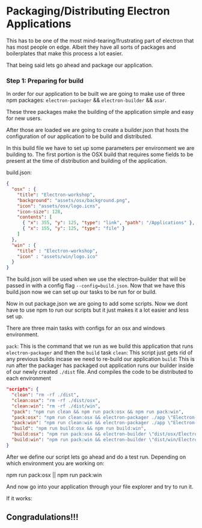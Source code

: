 # Packaging/Distributing Electron Applications

This has to be one of the most mind-tearing/frustrating part of electron that has most people on edge. Albeit they have all sorts of packages and boilerplates that make this process a lot easier.

That being said lets go ahead and package our application.

### Step 1: Preparing for build
In order for our application to be built we are going to make use of three npm packages:
`electron-packager` && `electron-builder` && `asar`.

These three packages make the building of the application simple and easy for new users.

After those are loaded we are going to create a builder.json that hosts the configuration of our application to be build and distributed.

In this build file we have to set up some parameters per environment we are building to.
The first portion is the OSX build that requires some fields to be present at the time of distribution and building of the application.

build.json:
```json
{
  "osx" : {
    "title": "Electron-workshop",
    "background": "assets/osx/background.png",
    "icon": "assets/osx/logo.icns",
    "icon-size": 128,
    "contents": [
      { "x": 355, "y": 125, "type": "link", "path": "/Applications" },
      { "x": 155, "y": 125, "type": "file" }
    ]
  },
  "win" : {
    "title" : "Electron-workshop",
    "icon" : "assets/win/logo.ico"
  }
}
```
The build.json will be used when we use the electron-builder that will be passed in with a config flag `--config=build.json`.
Now that we have this build.json now we can set up our tasks to be run for or build.

Now in out package.json we are going to add some scripts. Now we dont have to use npm to run our scripts but it just makes it a lot easier and less set up.

There are three main tasks with configs for an osx and windows environment.

`pack`: This is the command that we run as we build this application that runs `electron-packager` and then the `build` task
`clean`: This script just gets rid of any previous builds incase we need to re-build our application
`build`: This is run after the packager has packaged out application runs our builder inside of our newly created `./dist` file. And compiles the code to be distributed to each environment

```json
"scripts": {
  "clean": "rm -rf ./dist",
  "clean:osx": "rm -rf ./dist/osx",
  "clean:win": "rm -rf ./dist/win",
  "pack": "npm run clean && npm run pack:osx && npm run pack:win",
  "pack:osx": "npm run clean:osx && electron-packager ./app \"Electron-workshop\" --out=dist/osx --platform=darwin --arch=x64 --version=0.36.2 --icon=assets/osx/logo.icns --ignore=dist --ignore=assets --ignore=builder.json --ignore=bower.json --ignore=README.md --ignore=.gitignore --ignore=preview.png",
  "pack:win": "npm run clean:win && electron-packager ./app \"Electron-workshop\" --out=dist/win --platform=win32 --arch=ia32 --version=0.36.2 --icon=assets/win/logo.ico --ignore=dist --ignore=assets --ignore=builder.json --ignore=bower.json --ignore=README.md --ignore=.gitignore --ignore=preview.png",
  "build": "npm run build:osx && npm run build:win",
  "build:osx": "npm run pack:osx && electron-builder \"dist/osx/Electron-workshop-darwin-x64/EA electron-worskop.app\" --platform=osx --out=\"dist/osx\" --config=builder.json",
  "build:win": "npm run pack:win && electron-builder \"dist/win/Electron-workshop-win32-ia32\" --platform=win --out=\"dist/win\" --config=builder.json"
}
```

After we define our script lets go ahead and do a test run. Depending on which environment you are working on:

  npm run pack:osx || npm run pack:win

And now go into your application through your file explorer and try to run it.

If it works:

## Congradulations!!!
